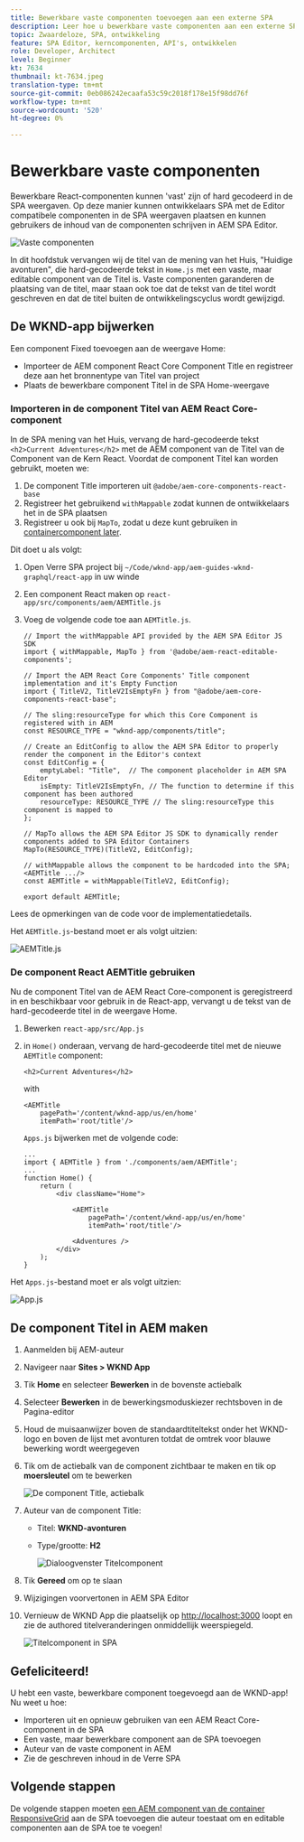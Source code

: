 ```yaml
---
title: Bewerkbare vaste componenten toevoegen aan een externe SPA
description: Leer hoe u bewerkbare vaste componenten aan een externe SPA kunt toevoegen.
topic: Zwaardeloze, SPA, ontwikkeling
feature: SPA Editor, kerncomponenten, API's, ontwikkelen
role: Developer, Architect
level: Beginner
kt: 7634
thumbnail: kt-7634.jpeg
translation-type: tm+mt
source-git-commit: 0eb086242ecaafa53c59c2018f178e15f98dd76f
workflow-type: tm+mt
source-wordcount: '520'
ht-degree: 0%

---
```



# Bewerkbare vaste componenten

Bewerkbare React-componenten kunnen &#39;vast&#39; zijn of hard gecodeerd in de SPA weergaven. Op deze manier kunnen ontwikkelaars SPA met de Editor compatibele componenten in de SPA weergaven plaatsen en kunnen gebruikers de inhoud van de componenten schrijven in AEM SPA Editor.

![Vaste componenten](./assets/spa-fixed-component/intro.png)

In dit hoofdstuk vervangen wij de titel van de mening van het Huis, &quot;Huidige avonturen&quot;, die hard-gecodeerde tekst in `Home.js` met een vaste, maar editable component van de Titel is. Vaste componenten garanderen de plaatsing van de titel, maar staan ook toe dat de tekst van de titel wordt geschreven en dat de titel buiten de ontwikkelingscyclus wordt gewijzigd.

## De WKND-app bijwerken

Een component Fixed toevoegen aan de weergave Home:

+ Importeer de AEM component React Core Component Title en registreer deze aan het bronnentype van Titel van project
+ Plaats de bewerkbare component Titel in de SPA Home-weergave

### Importeren in de component Titel van AEM React Core-component

In de SPA mening van het Huis, vervang de hard-gecodeerde tekst `<h2>Current Adventures</h2>` met de AEM component van de Titel van de Component van de Kern React. Voordat de component Titel kan worden gebruikt, moeten we:

1. De component Title importeren uit `@adobe/aem-core-components-react-base`
1. Registreer het gebruikend `withMappable` zodat kunnen de ontwikkelaars het in de SPA plaatsen
1. Registreer u ook bij `MapTo`, zodat u deze kunt gebruiken in [containercomponent later](./spa-container-component.md).

Dit doet u als volgt:

1. Open Verre SPA project bij `~/Code/wknd-app/aem-guides-wknd-graphql/react-app` in uw winde
1. Een component React maken op `react-app/src/components/aem/AEMTitle.js`
1. Voeg de volgende code toe aan `AEMTitle.js`.

   ```
   // Import the withMappable API provided by the AEM SPA Editor JS SDK
   import { withMappable, MapTo } from '@adobe/aem-react-editable-components';
   
   // Import the AEM React Core Components' Title component implementation and it's Empty Function 
   import { TitleV2, TitleV2IsEmptyFn } from "@adobe/aem-core-components-react-base";
   
   // The sling:resourceType for which this Core Component is registered with in AEM
   const RESOURCE_TYPE = "wknd-app/components/title";
   
   // Create an EditConfig to allow the AEM SPA Editor to properly render the component in the Editor's context
   const EditConfig = {    
       emptyLabel: "Title",  // The component placeholder in AEM SPA Editor
       isEmpty: TitleV2IsEmptyFn, // The function to determine if this component has been authored
       resourceType: RESOURCE_TYPE // The sling:resourceType this component is mapped to
   };
   
   // MapTo allows the AEM SPA Editor JS SDK to dynamically render components added to SPA Editor Containers
   MapTo(RESOURCE_TYPE)(TitleV2, EditConfig);
   
   // withMappable allows the component to be hardcoded into the SPA; <AEMTitle .../>
   const AEMTitle = withMappable(TitleV2, EditConfig);
   
   export default AEMTitle;
   ```

Lees de opmerkingen van de code voor de implementatiedetails.

Het `AEMTitle.js`-bestand moet er als volgt uitzien:

![AEMTitle.js](./assets/spa-fixed-component/aem-title-js.png)

### De component React AEMTitle gebruiken

Nu de component Titel van de AEM React Core-component is geregistreerd in en beschikbaar voor gebruik in de React-app, vervangt u de tekst van de hard-gecodeerde titel in de weergave Home.

1. Bewerken `react-app/src/App.js`
1. in `Home()` onderaan, vervang de hard-gecodeerde titel met de nieuwe `AEMTitle` component:

   ```
   <h2>Current Adventures</h2>
   ```

   with

   ```
   <AEMTitle
       pagePath='/content/wknd-app/us/en/home' 
       itemPath='root/title'/>
   ```

   `Apps.js` bijwerken met de volgende code:

   ```
   ...
   import { AEMTitle } from './components/aem/AEMTitle';
   ...
   function Home() {
       return (
           <div className="Home">
   
               <AEMTitle
                   pagePath='/content/wknd-app/us/en/home' 
                   itemPath='root/title'/>
   
               <Adventures />
           </div>
       );
   }
   ```

Het `Apps.js`-bestand moet er als volgt uitzien:

![App.js](./assets/spa-fixed-component/app-js.png)

## De component Titel in AEM maken

1. Aanmelden bij AEM-auteur
1. Navigeer naar __Sites > WKND App__
1. Tik __Home__ en selecteer __Bewerken__ in de bovenste actiebalk
1. Selecteer __Bewerken__ in de bewerkingsmoduskiezer rechtsboven in de Pagina-editor
1. Houd de muisaanwijzer boven de standaardtiteltekst onder het WKND-logo en boven de lijst met avonturen totdat de omtrek voor blauwe bewerking wordt weergegeven
1. Tik om de actiebalk van de component zichtbaar te maken en tik op __moersleutel__ om te bewerken

   ![De component Title, actiebalk](./assets/spa-fixed-component/title-action-bar.png)

1. Auteur van de component Title:
   + Titel: __WKND-avonturen__
   + Type/grootte: __H2__

      ![Dialoogvenster Titelcomponent](./assets/spa-fixed-component/title-dialog.png)

1. Tik __Gereed__ om op te slaan
1. Wijzigingen voorvertonen in AEM SPA Editor
1. Vernieuw de WKND App die plaatselijk op [http://localhost:3000](http://localhost:3000) loopt en zie de authored titelveranderingen onmiddellijk weerspiegeld.

   ![Titelcomponent in SPA](./assets/spa-fixed-component/title-final.png)

## Gefeliciteerd!

U hebt een vaste, bewerkbare component toegevoegd aan de WKND-app! Nu weet u hoe:

+ Importeren uit en opnieuw gebruiken van een AEM React Core-component in de SPA
+ Een vaste, maar bewerkbare component aan de SPA toevoegen
+ Auteur van de vaste component in AEM
+ Zie de geschreven inhoud in de Verre SPA

## Volgende stappen

De volgende stappen moeten [een AEM component van de container ResponsiveGrid](./spa-container-component.md) aan de SPA toevoegen die auteur toestaat om en editable componenten aan de SPA toe te voegen!

